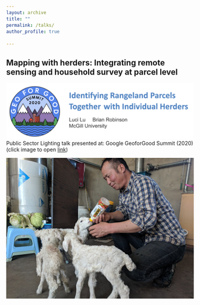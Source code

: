 ```yaml
---
layout: archive
title: ""
permalink: /talks/
author_profile: true

---
```




Mapping with herders: Integrating remote sensing and household survey at parcel level 
----

[![IMAGE ALT TEXT HERE](https://raw.githubusercontent.com/lucixlu/lucixlu.github.io/master/images/gee.png)](https://www.youtube.com/watch?v=CbHYkUpCwCI)
Public Sector Lighting talk presented at: Google GeoforGood Summit (2020) (click image to open [link](https://www.youtube.com/watch?v=CbHYkUpCwCI)) 


<img src="https://raw.githubusercontent.com/lucixlu/lucixlu.github.io/master/images/herder2.jpg" alt="Your image title"/>

